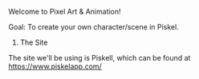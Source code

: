 Welcome to Pixel Art & Animation!

Goal: To create your own character/scene in Piskel.

1) The Site


The site we'll be using is Piskell, which can be found at https://www.piskelapp.com/
